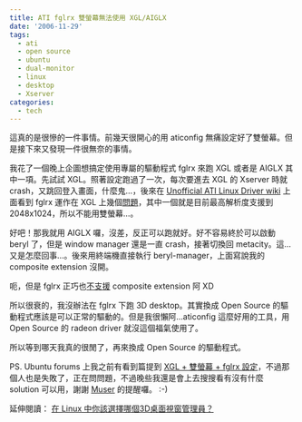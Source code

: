 ```yaml
---
title: ATI fglrx 雙螢幕無法使用 XGL/AIGLX
date: '2006-11-29'
tags:
  - ati
  - open source
  - ubuntu
  - dual-monitor
  - linux
  - desktop
  - Xserver
categories:
  - tech
---
```

這真的是很慘的一件事情。前幾天很開心的用 aticonfig 無痛設定好了雙螢幕。但是接下來又發現一件很無奈的事情。  
  
我花了一個晚上企圖想搞定使用專屬的驅動程式 fglrx 來跑 XGL 或者是 AIGLX 其中一項。先試試 XGL。照著設定跑過了一次，每次要進去 XGL 的 Xserver 時就 crash，又跳回登入畫面，什麼鬼…，後來在 [Unofficial ATI Linux Driver wiki](http://wiki.cchtml.com/index.php/Main_Page) 上面看到 fglrx 運作在 XGL 上幾個[問題](http://wiki.cchtml.com/index.php/Xgl)，其中一個就是目前最高解析度支援到 2048x1024，所以不能用雙螢幕…。  
  
好吧！那我就用 AIGLX 囉，沒差，反正可以跑就好。好不容易終於可以啟動 beryl 了，但是 window manager 還是一直 crash，接著切換回 metacity。這…又是怎麼回事…。後來用終端機直接執行 beryl-manager，上面寫說我的 composite extension 沒開。  
  
呃，但是 fglrx 正巧也[不支援](http://wiki.cchtml.com/index.php/Frequently_Asked_Questions#Troubleshooting) composite extension 阿 XD  
  
所以很衰的，我沒辦法在 fglrx 下跑 3D desktop。其實換成 Open Source 的驅動程式應該是可以正常的驅動的。但是我很懶阿…aticonfig 這麼好用的工具，用 Open Source 的 radeon driver 就沒這個福氣使用了。  
  
所以等到哪天我真的很閒了，再來換成 Open Source 的驅動程式。  
  
PS. Ubuntu forums 上我之前有看到篇提到 [XGL + 雙螢幕 + fglrx 設定](http://ubuntuforums.org/showthread.php?t=256965)，不過那個人也是失敗了，正在問問題，不過晚些我還是會上去搜搜看有沒有什麼 solution 可以用，謝謝 [Muser](http://www.blogger.com/profile/04452808714445883121) 的提醒囉。 :-)  
  
延伸閱讀： [在 Linux 中你該選擇哪個3D桌面視窗管理員？](http://metamuse.blogspot.com/2006/11/linux-3d.html)